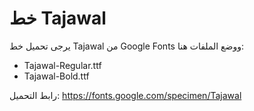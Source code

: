 # خط Tajawal

يرجى تحميل خط Tajawal من Google Fonts ووضع الملفات هنا:
- Tajawal-Regular.ttf
- Tajawal-Bold.ttf

رابط التحميل: https://fonts.google.com/specimen/Tajawal